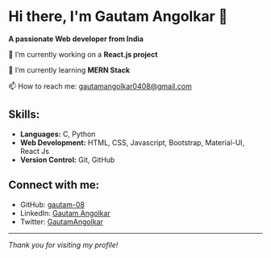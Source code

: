 # Hi there, I'm Gautam Angolkar 👋

**A passionate Web developer from India**

🔭 I’m currently working on a **React.js project**

🌱 I’m currently learning **MERN Stack**

📫 How to reach me: gautamangolkar0408@gmail.com

## Skills:
- **Languages:** C, Python
- **Web Development:** HTML, CSS, Javascript, Bootstrap, Material-UI, React Js
- **Version Control:** Git, GitHub

## Connect with me:
- GitHub: [gautam-08](https://github.com/gautam-08)
- LinkedIn: [Gautam Angolkar](https://www.linkedin.com/in/abhi91130)
- Twitter: [GautamAngolkar](https://x.com/i/flow/login?redirect_after_login=%2FGautamAngolkar)

---

*Thank you for visiting my profile!*

<!---
gautam-08/gautam-08 is a ✨ special ✨ repository because its `README.md` (this file) appears on your GitHub profile.
You can click the Preview link to take a look at your changes.
--->

